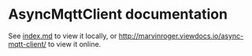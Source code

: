 AsyncMqttClient documentation
=============================

See [index.md](index.md) to view it locally, or http://marvinroger.viewdocs.io/async-mqtt-client/ to view it online.
